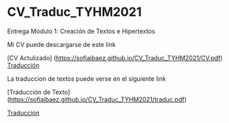# CV_Traduc_TYHM2021

Entrega Módulo 1: Creación de Textos e Hipertextos
<p>

Mi CV puede descargarse de este link

<p>

[CV Actulizado] (https://sofiaibaez.github.io/CV_Traduc_TYHM2021/CV.pdf)
 <a href="https://sofiaibaez.github.io/CV_Traduc_TYHM2021/CV.pdf">
 Traducción </a>

 
 <p>
 
La traduccion de textos puede verse en el siguiente link
<p>
  
[Traducción de Texto] (https://sofiaibaez.github.io/CV_Traduc_TYHM2021/traduc.pdf)

  
<a href="https://sofiaibaez.github.io/CV_Traduc_TYHM2021/traduc.pdf">
 Traducción </a>
